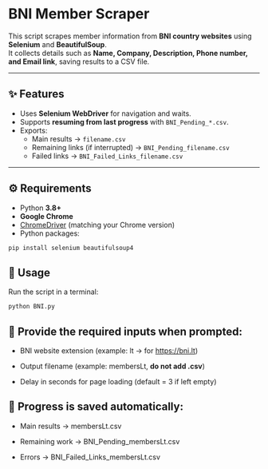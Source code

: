 # BNI Member Scraper  

This script scrapes member information from **BNI country websites** using **Selenium** and **BeautifulSoup**.  
It collects details such as **Name, Company, Description, Phone number, and Email link**, saving results to a CSV file.  

---

## ✨ Features  
- Uses **Selenium WebDriver** for navigation and waits.  
- Supports **resuming from last progress** with `BNI_Pending_*.csv`.  
- Exports:  
  - Main results → `filename.csv`  
  - Remaining links (if interrupted) → `BNI_Pending_filename.csv`  
  - Failed links → `BNI_Failed_Links_filename.csv`  

---

## ⚙️ Requirements  
- Python **3.8+**  
- **Google Chrome**  
- [ChromeDriver](https://chromedriver.chromium.org/) (matching your Chrome version)  
- Python packages:  

```bash
pip install selenium beautifulsoup4
```

## 📖 Usage  

Run the script in a terminal:  

```bash
python BNI.py
```

## 📝 Provide the required inputs when prompted:

- BNI website extension (example: lt → for https://bni.lt)

- Output filename (example: membersLt, **do not add .csv**)

- Delay in seconds for page loading (default = 3 if left empty)


## 📂 Progress is saved automatically:

- Main results → membersLt.csv

- Remaining work → BNI_Pending_membersLt.csv

- Errors → BNI_Failed_Links_membersLt.csv
